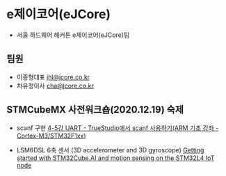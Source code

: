 e제이코어(eJCore)
=================
* 서울 하드웨어 해커톤 e제이코어(eJCore)팀
## 팀원
* 이종형대표 jhl@jcore.co.kr
* 차유정이사 cha@jcore.co.kr
## STMCubeMX 사전워크숍(2020.12.19) 숙제
* scanf 구현
[4-5강 UART - TrueStudio에서 scanf 사용하기(ARM 기초 강좌 - Cortex-M3/STM32F1xx)](https://blog.naver.com/rhoblack/221449235824)

* LSM6DSL 6축 센서 (3D accelerometer and 3D gyroscope)
[Getting started with STM32Cube.AI and motion sensing on the STM32L4 IoT node](https://wiki.st.com/stm32mcu/wiki/Getting_started_with_STM32Cube.AI_and_motion_sensing_on_the_STM32L4_IoT_node)